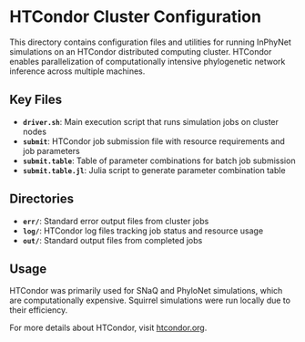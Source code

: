 # HTCondor Cluster Configuration

This directory contains configuration files and utilities for running InPhyNet simulations on an HTCondor distributed computing cluster. HTCondor enables parallelization of computationally intensive phylogenetic network inference across multiple machines.

## Key Files

- **`driver.sh`**: Main execution script that runs simulation jobs on cluster nodes
- **`submit`**: HTCondor job submission file with resource requirements and job parameters
- **`submit.table`**: Table of parameter combinations for batch job submission
- **`submit.table.jl`**: Julia script to generate parameter combination table

## Directories

- **`err/`**: Standard error output files from cluster jobs
- **`log/`**: HTCondor log files tracking job status and resource usage  
- **`out/`**: Standard output files from completed jobs

## Usage

HTCondor was primarily used for SNaQ and PhyloNet simulations, which are computationally expensive. Squirrel simulations were run locally due to their efficiency.

For more details about HTCondor, visit [htcondor.org](https://htcondor.org/).